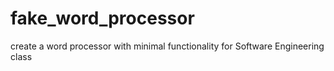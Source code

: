 # fake_word_processor
create a word processor with minimal functionality for Software Engineering class
